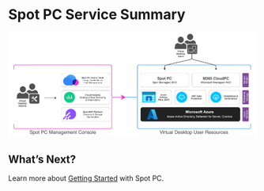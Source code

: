 <meta name="robots" content="noindex">

# Spot PC Service Summary

<img src="/spot-pc/_media/getting-started-service-summary-01.png" />




## What’s Next?

Learn more about [Getting Started](spot-pc/getting-started/) with Spot PC.
